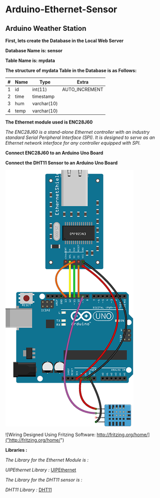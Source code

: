 # Arduino-Ethernet-Sensor

## Arduino Weather Station

**First, lets create the Database in the Local Web Server**

**Database Name is: sensor**

**Table Name is: mydata**

**The structure of mydata Table in the Database is as Follows:**

| # | Name    | Type          | Extra        |
|---|---------|---------------|--------------|
|1  |id       |int(11)        |AUTO_INCREMENT|
|2  |time     |timestamp      |              |
|3  |hum      |varchar(10)    |              |
|4  |temp     |varchar(10)    |              |


**The Ethernet module used is ENC28J60**

*The  ENC28J60  is  a  stand-alone  Ethernet  controller
with  an  industry  standard  Serial  Peripheral  Interface
(SPI).  It  is  designed  to  serve  as  an  Ethernet  network
interface for any controller equipped with SPI.*

**Connect ENC28J60 to an Arduino Uno Board**

**Connect the DHT11 Sensor to an Arduino Uno Board**

![alt tag](screenshots/wiringSensor.png "Sensor Wiring")

![Wiring Designed Using Fritzing Software: http://fritzing.org/home/]("http://fritzing.org/home/")

**Libraries :**

*The Library for the Ethernet Module is :*

*UIPEthernet Library :* [UIPEthernet](https://github.com/ntruchsess/arduino_uip/)

*The Library for the DHT11 sensor is :*

*DHT11 Library :* [DHT11](https://github.com/adafruit/DHT-sensor-library)
